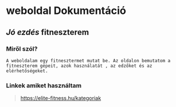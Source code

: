 # weboldal **Dokumentáció**
## *Jó ezdés* fitneszterem 
### Miről szól?

    A weboldalam egy fitnesztermet mutat be. Az oldalon bemutatom a fitneszterem gépeit, azok használatát , az edzőket és az elérhetőségeket.








### Linkek amiket használtam 
>https://elite-fitness.hu/kategoriak 